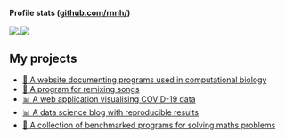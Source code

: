 **Profile stats ([github.com/rnnh/](https://github.com/rnnh))**

<a href="https://github-readme-stats.vercel.app/api?username=rnnh&count_private=true&show_icons=true&hide_border=true&include_all_commits=true&hide=issues&hide_rank=true&custom_title=Ronan%27s%20GitHub%20stats">
  <img align="center" src="https://github-readme-stats.vercel.app/api?username=rnnh&count_private=true&show_icons=true&hide_border=true&include_all_commits=true&hide=issues&hide_rank=true&custom_title=Ronan%27s%20GitHub%20stats" />
</a>
<a href="https://github-readme-stats.vercel.app/api/top-langs/?username=rnnh&hide=html,javascript,css&layout=compact&hide_border=true">
  <img align="center" src="https://github-readme-stats.vercel.app/api/top-langs/?username=rnnh&hide=html,javascript,css&layout=compact&hide_border=true" />
</a>

## My projects

- [🔬 A website documenting programs used in computational biology](https://rnnh.github.io/bioinfo-notebook/)
- [🎵 A program for remixing songs](https://github.com/rnnh/vaporiser)
- [📊 A web application visualising COVID-19 data](https://rnnh.shinyapps.io/covidgraphics/)
- [📊 A data science blog with reproducible results](https://tidytuesday.netlify.app/)
- [🧮 A collection of benchmarked programs for solving maths problems](https://github.com/rnnh/ProjectEuler)

